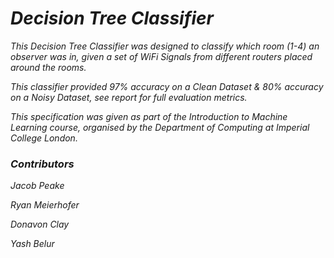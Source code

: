 # _Decision Tree Classifier_

_This Decision Tree Classifier was designed to classify which room (1-4) an observer was in, given a set of WiFi Signals from different routers placed around the rooms._

_This classifier provided 97% accuracy on a Clean Dataset & 80% accuracy on a Noisy Dataset, see report for full evaluation metrics._

_This specification was given as part of the Introduction to Machine Learning course, organised by the Department of Computing at Imperial College London._

### _Contributors_

_Jacob Peake_

_Ryan Meierhofer_

_Donavon Clay_

_Yash Belur_
